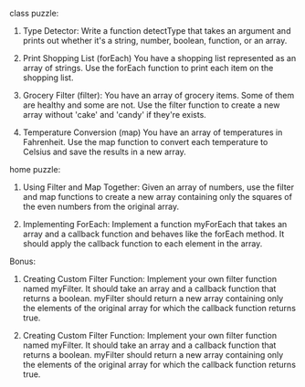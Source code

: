 class puzzle:
1. Type Detector:
Write a function detectType that takes an argument and prints out whether it's a string, number, boolean, function, or an array.

2. Print Shopping List (forEach)
You have a shopping list represented as an array of strings. Use the forEach function to print each item on the shopping list.

3. Grocery Filter (filter): 
You have an array of grocery items. Some of them are healthy and some are not. Use the filter function to create a new array without 'cake' and 'candy' if they're exists.

4. Temperature Conversion (map)
You have an array of temperatures in Fahrenheit. Use the map function to convert each temperature to Celsius and save the results in a new array.


home puzzle:

1. Using Filter and Map Together:
Given an array of numbers, use the filter and map functions to create a new array containing only the squares of the even numbers from the original array. 

2. Implementing ForEach:
Implement a function myForEach that takes an array and a callback function and behaves like the forEach method. It should apply the callback function to each element in the array.

Bonus:
1. Creating Custom Filter Function:
Implement your own filter function named myFilter. It should take an array and a callback function that returns a boolean. myFilter should return a new array containing only the elements of the original array for which the callback function returns true.

2. Creating Custom Filter Function:
Implement your own filter function named myFilter. It should take an array and a callback function that returns a boolean. myFilter should return a new array containing only the elements of the original array for which the callback function returns true.
